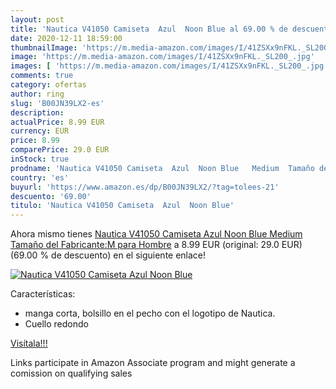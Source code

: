 ```yaml
---
layout: post
title: 'Nautica V41050 Camiseta  Azul  Noon Blue al 69.00 % de descuento'
date: 2020-12-11 18:59:00
thumbnailImage: 'https://m.media-amazon.com/images/I/41ZSXx9nFKL._SL200_.jpg'
image: 'https://m.media-amazon.com/images/I/41ZSXx9nFKL._SL200_.jpg'
images: [ 'https://m.media-amazon.com/images/I/41ZSXx9nFKL._SL200_.jpg' ]
comments: true
category: ofertas
author: ring
slug: 'B00JN39LX2-es'
description:
actualPrice: 8.99 EUR
currency: EUR
price: 8.99
comparePrice: 29.0 EUR
inStock: true
prodname: 'Nautica V41050 Camiseta  Azul  Noon Blue   Medium  Tamaño del Fabricante:M  para Hombre'
country: 'es'
buyurl: 'https://www.amazon.es/dp/B00JN39LX2/?tag=tolees-21'
descuento: '69.00'
titulo: 'Nautica V41050 Camiseta  Azul  Noon Blue'
---
```


Ahora mismo tienes [Nautica V41050 Camiseta  Azul  Noon Blue   Medium  Tamaño del Fabricante:M  para Hombre](https://www.amazon.es/dp/B00JN39LX2/?tag=tolees-21) a 8.99 EUR (original: 29.0 EUR) (69.00 %  de descuento) en el siguiente enlace!

[![Nautica V41050 Camiseta  Azul  Noon Blue](https://m.media-amazon.com/images/I/41ZSXx9nFKL._SL200_.jpg)](https://www.amazon.es/dp/B00JN39LX2/?tag=tolees-21)

Características:

- manga corta, bolsillo en el pecho con el logotipo de Nautica.
- Cuello redondo

[Visítala!!!](https://www.amazon.es/dp/B00JN39LX2/?tag=tolees-21)

Links participate in Amazon Associate program and might generate a comission on qualifying sales
